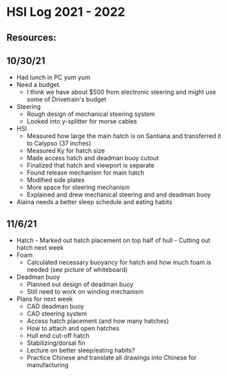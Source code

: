 # HSI Log 2021 - 2022

## Resources:

## 10/30/21
- Had lunch in PC yum yum
- Need a budget.
   - I think we have about $500 from electronic steering and might use some of Drivetrain's budget 
- Steering
    - Rough design of mechanical steering system
    - Looked into y-splitter for morse cables
- HSI
    - Measured how large the main hatch is on Santiana and transferred it to Calypso (37 inches)
    - Measured Ky for hatch size 
    - Made access hatch and deadman buoy cutout
    - Finalized that hatch and viewport is separate 
    - Found release mechanism for main hatch
    - Modified side plates
    - More space for steering mechanism 
    - Explained and drew mechanical steering and and deadman buoy 
- Alaina needs a better sleep schedule and eating habits

## 11/6/21
- Hatch
      - Marked out hatch placement on top half of hull
      - Cutting out hatch next week
- Foam
     - Calculated necessary buoyancy for hatch and how much foam is needed (see picture of whiteboard)
- Deadman buoy
     - Planned out design of deadman buoy
     - Still need to work on winding mechanism
- Plans for next week
     - CAD deadman buoy
     - CAD steering system
     - Access hatch placement (and how many hatches)
     - How to attach and open hatches
     - Hull end cut-off hatch
     - Stabilizing/dorsal fin
     - Lecture on better sleep/eating habits?
     - Practice Chinese and translate all drawings into Chinese for manufacturing


